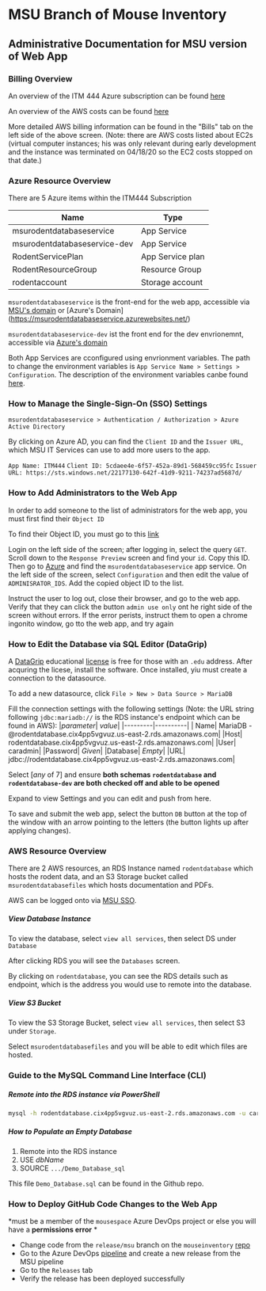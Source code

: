 # MSU Branch of Mouse Inventory

## Administrative Documentation for MSU version of Web App

### Billing Overview

An overview of the ITM 444 Azure subscription can be found [here](https://portal.azure.com/#blade/Microsoft_Azure_CostManagement/Menu/costanalysis)

An overview of the AWS costs can be found [here](https://console.aws.amazon.com/billing/home?region=us-east-2#/)

More detailed AWS billing information can be found in the "Bills" tab on the left side of the above screen. (Note: there are AWS costs listed about EC2s (virtual computer instances; his was only relevant during early development and the instance was terminated on 04/18/20 so the EC2 costs stopped on that date.)

### Azure Resource Overview

There are 5 Azure items within the ITM444 Subscription

| Name | Type |
|------|------|
|msurodentdatabaseservice|App Service|
|msurodentdatabaseservice-dev|App Service|
|RodentServicePlan|App Service plan|
|RodentResourceGroup|Resource Group|
|rodentaccount|Storage account|

`msurodentdatabaseservice` is the front-end for the web app, accessible via [MSU's domain](https://carrodentdatabase.msu.edu/) or [Azure's Domain] (https://msurodentdatabaseservice.azurewebsites.net/)

`msurodentdatabaseservice-dev` ist the front end for the dev envrionemnt, accessible via [Azure's domain](https://msurodentdatabaseservice-dev.azurewebsites.net/)

Both App Services are cconfigured using envrionment variables. The path to change the environment variables is `App Service Name > Settings > Configuration`. The description of the environment variables canbe found [here](https://github.com/musIndex/mouseinventory#environment-variables).

### How to Manage the Single-Sign-On (SSO) Settings

`msurodentdatabaseservice > Authentication / Authorization > Azure Active Directory`

By clicking on Azure AD, you can find the  `Client ID` and the `Issuer URL`, which MSU IT Services can use to add more users to the app.

`App Name: ITM444`
`Client ID: 5cdaee4e-6f57-452a-89d1-568459cc95fc`
`Issuer URL: https://sts.windows.net/22177130-642f-41d9-9211-74237ad5687d/`

### How to Add Administrators to the Web App

In order to add someone to the list of administrators for the web app, you must first find their `Object ID`

To find their Object ID, you must go to this [link](https://developer.microsoft.com/en-us/graph/graph-explorer/preview)

Login on the left side of the screen; after logging in, select the query `GET`. Scroll down to the `Response Preview` screen and find your `id`. Copy this ID. Then go to [Azure](https://www.portal.azure.com/) and find the `msurodentdatabaseservice` app service. On the left side of the screen, select `Configuration` and then edit the value of `ADMINISRATOR_IDS`. Add the copied object ID to the list.

Instruct the user to log out, close their browser, and go to the web app. Verify that they can click the button `admin use only` ont he right side of the screen without errors. If the error perists, instruct them to open a chrome ingonito window, go tto the web app, and try again

### How to Edit the Database via SQL Editor (DataGrip)

A [DataGrip](https://www.jetbrains.com/datagrip/) educational [license](https://www.jetbrains.com/community/education/#students) is free for those with an `.edu` address. After acquring the licese, install the software. Once installed, yiu must create a connection to the datasource.

To add a new datasource, click `File > New > Data Source > MariaDB`

Fill the connection settings with the following settings (Note: the URL string following `jdbc:mariadb://` is the RDS instance's endpoint which can be found in AWS):
|*parameter*| *value*|
|---------|----------|
| Name| MariaDB - @rodentdatabase.cix4pp5vgvuz.us-east-2.rds.amazonaws.com|
|Host| rodentdatabase.cix4pp5vgvuz.us-east-2.rds.amazonaws.com|
|User| caradmin|
|Password| *Given*|
|Database| *Empty*|
|URL| jdbc://rodentdatabase.cix4pp5vgvuz.us-east-2.rds.amazonaws.com|

Select [*any* of 7] and ensure **both schemas `rodentdatabase` and `rodentdatabase-dev` are both checked off and able to be opened**

Expand to view Settings and you can edit and push from here.

To save and submit the web app, select the button `DB` button at the top of the window with an arrow pointing to the letters (the button lights up after applying changes).

### AWS Resource Overview

There are 2 AWS resources, an RDS Instance named `rodentdatabase` which hosts the rodent data, and an S3 Storage bucket called `msurodentdatabasefiles` which hosts documentation and PDFs. 

AWS can be logged onto via [MSU SSO](https://auth.msu.edu/).

##### View Database Instance

To view the database, select `view all services`, then select DS under `Database`

After clicking RDS you will see the `Databases` screen.

By clicking on `rodentdatabase`, you can see the RDS details such as endpoint, which is the address you would use to remote into the database.

##### View S3 Bucket

To view the S3 Storage Bucket, select `view all services`, then select S3 under `Storage`.

Select `msurodentdatabasefiles` and you will be able to edit which files are hosted.

### Guide to the MySQL Command Line Interface (CLI)

##### Remote into the RDS instance via PowerShell

```sh
mysql -h rodentdatabase.cix4pp5vgvuz.us-east-2.rds.amazonaws.com -u caradmin -p <password>
```

##### How to Populate an Empty Database

1. Remote into the RDS instance
2. USE *dbName*
3. SOURCE `.../Demo_Database_sql`

This file `Demo_Database.sql` can be found in the Github repo.

### How to Deploy GitHub Code Changes to the Web App
*must be a member of the `mousespace` Azure DevOps project or else you will have a **permissions error** *

* Change code from the `release/msu` branch on the `mouseinventory` [repo](https://github.com/musIndex/mouseinventory/tree/release/msu) 
* Go to the Azure DevOps [pipeline](https://dev.azure.com/EstelleWall/mousespace/_releaseDefinition?definitionId=2&_a=definition-tasks) and create a new release from the MSU pipeline
* Go to the `Releases` tab
* Verify the release has been deployed successfully
